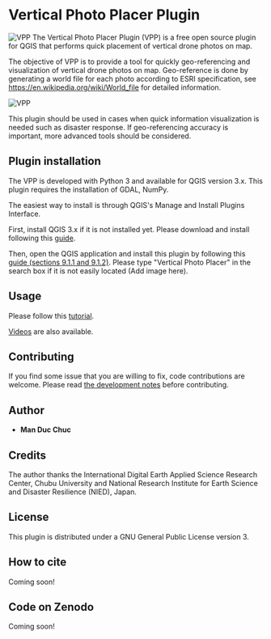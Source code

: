 # Vertical Photo Placer Plugin

![VPP](https://github.com/verticalphotoplacer/VerticalPhotoPlacerPlugin/blob/master/icon/app.png?raw=true) The Vertical Photo Placer Plugin (VPP) is a free open source plugin for QGIS that performs quick placement of vertical drone photos on map.

The objective of VPP is to provide a tool for quickly geo-referencing and visualization of vertical drone photos on map. Geo-reference is done by generating a world file for each photo according to ESRI specification, see https://en.wikipedia.org/wiki/World_file for detailed information.

![VPP](https://github.com/verticalphotoplacer/VerticalPhotoPlacerPlugin/blob/master/docs/vpp_example.png?raw=true)

This plugin should be used in cases when quick information visualization is needed such as disaster response. If geo-referencing accuracy is important, more advanced tools should be considered.

## Plugin installation

The VPP is developed with Python 3 and available for QGIS version 3.x. This plugin requires the installation of GDAL, NumPy.

The easiest way to install is through QGIS's Manage and Install Plugins Interface.

First, install QGIS 3.x if it is not installed yet. Please download and install following this [guide](https://qgis.org/en/site/forusers/download.html).

Then, open the QGIS application and install this plugin by following this [guide (sections 9.1.1 and 9.1.2)](https://docs.qgis.org/3.16/en/docs/training_manual/qgis_plugins/fetching_plugins.html). 
Please type "Vertical Photo Placer" in the search box if it is not easily located (Add image here).

## Usage

Please follow this [tutorial](https://semiautomaticclassificationmanual.readthedocs.io/en/latest/tutorial_1.html).

[Videos](https://www.youtube.com/user/fromgistors) are also available.

## Contributing

If you find some issue that you are willing to fix, code contributions are welcome. Please read [the development notes](DEVELOPMENT.md) before contributing. 

## Author

* **Man Duc Chuc** 

## Credits

The author thanks the International Digital Earth Applied Science Research Center, Chubu University and National Research Institute for Earth Science and Disaster Resilience (NIED), Japan.

## License

This plugin is distributed under a GNU General Public License version 3.

## How to cite 
Coming soon!

## Code on Zenodo
Coming soon!
